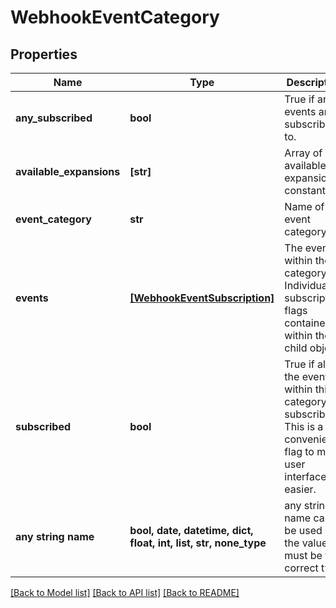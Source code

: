 # WebhookEventCategory


## Properties
Name | Type | Description | Notes
------------ | ------------- | ------------- | -------------
**any_subscribed** | **bool** | True if any events are subscribed to. | [optional] 
**available_expansions** | **[str]** | Array of available expansion constants | [optional] 
**event_category** | **str** | Name of the event category | [optional] 
**events** | [**[WebhookEventSubscription]**](WebhookEventSubscription.md) | The events within the category.  Individual subscription flags contained within the child object. | [optional] 
**subscribed** | **bool** | True if all the events within this category are subscribed.  This is a convenience flag to make user interfaces easier. | [optional] 
**any string name** | **bool, date, datetime, dict, float, int, list, str, none_type** | any string name can be used but the value must be the correct type | [optional]

[[Back to Model list]](../README.md#documentation-for-models) [[Back to API list]](../README.md#documentation-for-api-endpoints) [[Back to README]](../README.md)


